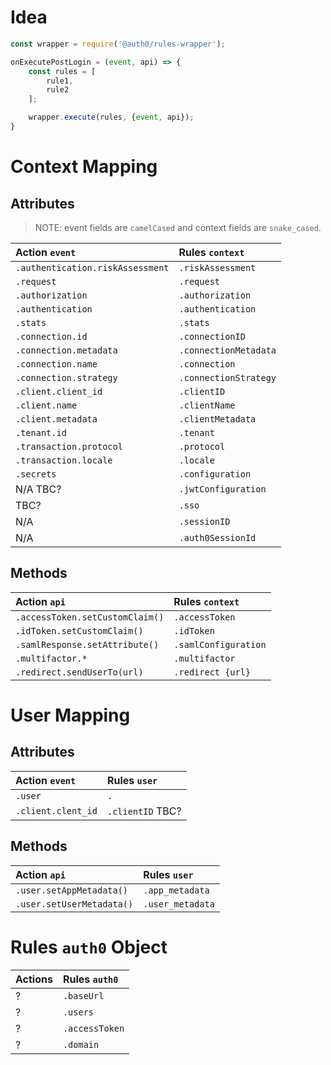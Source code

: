 # Idea

```js
const wrapper = require('@auth0/rules-wrapper');

onExecutePostLogin = (event, api) => {
    const rules = [
        rule1,
        rule2
    ];

    wrapper.execute(rules, {event, api});
}
```

# Context Mapping

## Attributes
> NOTE: event fields are `camelCased` and context fields are `snake_cased`.

| Action `event`                   | Rules `context`       |
|:---------------------------------|:----------------------|
| `.authentication.riskAssessment` | `.riskAssessment`     |
| `.request`                       | `.request`            |
| `.authorization`                 | `.authorization`      |
| `.authentication`                | `.authentication`     |
| `.stats`                         | `.stats`              |
| `.connection.id`                 | `.connectionID`       |
| `.connection.metadata`           | `.connectionMetadata` |
| `.connection.name`               | `.connection`         |
| `.connection.strategy`           | `.connectionStrategy` |
| `.client.client_id`              | `.clientID`           |
| `.client.name`                   | `.clientName`         |
| `.client.metadata`               | `.clientMetadata`     |
| `.tenant.id`                     | `.tenant`             |
| `.transaction.protocol`          | `.protocol`           |           
| `.transaction.locale`            | `.locale`             |
| `.secrets`                       | `.configuration`      |
| N/A TBC?                         | `.jwtConfiguration`   |
| TBC?                             | `.sso`                |
| N/A                              | `.sessionID`          |
| N/A                              | `.auth0SessionId`     |

## Methods

| Action `api`                    | Rules `context`      |
|:--------------------------------|:---------------------|
| `.accessToken.setCustomClaim()` | `.accessToken`       |
| `.idToken.setCustomClaim()`     | `.idToken`           |
| `.samlResponse.setAttribute()`  | `.samlConfiguration` |
| `.multifactor.*`                | `.multifactor`       | 
| `.redirect.sendUserTo(url)`     | `.redirect {url}`    |

# User Mapping

## Attributes

| Action `event`     | Rules `user`      |
|:-------------------|:------------------|
| `.user`            | `.`               |
| `.client.clent_id` | `.clientID`  TBC? |

## Methods

| Action `api`              | Rules `user`     |
|:--------------------------|:-----------------|
| `.user.setAppMetadata()`  | `.app_metadata`  |
| `.user.setUserMetadata()` | `.user_metadata` |

# Rules `auth0` Object

| Actions | Rules `auth0`  |
|:--------|:---------------|
| ?       | `.baseUrl`     |
| ?       | `.users`       |
| ?       | `.accessToken` |
| ?       | `.domain`      |